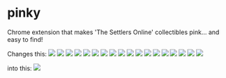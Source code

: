 pinky
=====

Chrome extension that makes 'The Settlers Online' collectibles pink... and easy to find!

Changes this:
![](static.cdn.ubi.com/0018/live/GFX_HASHED/building_lib/11fa4311ceabae96ac58b954921b2930f82724c2.png)
![](static.cdn.ubi.com/0018/live/GFX_HASHED/building_lib/1f49e02e088178d0aa7483135784ae22555c52b9.png)
![](static.cdn.ubi.com/0018/live/GFX_HASHED/building_lib/266a7e26836bc830512cd0ea919481562a0009df.png)
![](static.cdn.ubi.com/0018/live/GFX_HASHED/building_lib/41b8238caac031c265efe08544a21ac4be91f534.png)
![](static.cdn.ubi.com/0018/live/GFX_HASHED/building_lib/4879d59fc8fa0ce0ba5e87b4c34031f2e16ca5f9.png)
![](static.cdn.ubi.com/0018/live/GFX_HASHED/building_lib/4a2c4c60a0fc0e8320ae43afd0a60f52acf6fe35.png)
![](static.cdn.ubi.com/0018/live/GFX_HASHED/building_lib/4afb3220ff0e36afab7a0fcb6368c1c064885178.png)
![](static.cdn.ubi.com/0018/live/GFX_HASHED/building_lib/7dc1e1f289646ba15aeef107efe7026ebb58e8b1.png)
![](static.cdn.ubi.com/0018/live/GFX_HASHED/building_lib/8257a3e50f6ae19db4aeb2c978949b2d81021a61.png)
![](static.cdn.ubi.com/0018/live/GFX_HASHED/building_lib/84e216219729c2f916780a3b80950bc5afe0725e.png)
![](static.cdn.ubi.com/0018/live/GFX_HASHED/building_lib/a64bb599de5b4cff09cf5d93f68db2d563a7cf39.png)
![](static.cdn.ubi.com/0018/live/GFX_HASHED/building_lib/bbe605e78fc86bb2ab28109efa16a571701e8ab0.png)
![](static.cdn.ubi.com/0018/live/GFX_HASHED/building_lib/bd76cd8196c23aaf73139bc263002cf759afc1ce.png)
![](static.cdn.ubi.com/0018/live/GFX_HASHED/building_lib/ce8c87f1da7663e716162c2dcd43b1504e08fa93.png)
![](static.cdn.ubi.com/0018/live/GFX_HASHED/building_lib/d8bcb64f81ea66d2bb405a76352d1e54bf51ee0b.png)
![](static.cdn.ubi.com/0018/live/GFX_HASHED/building_lib/db5c26a467c4f5dee9804c7c88417103515c326a.png)
![](static.cdn.ubi.com/0018/live/GFX_HASHED/building_lib/dc81f60a9758824be51adf5523863d318b9a7142.png)
![](static.cdn.ubi.com/0018/live/GFX_HASHED/building_lib/f237f6c7e3b6c6aac01ae7f51cd917bdeb6ddec2.png)

into this:
![](http://raw.githubusercontent.com/perceptron8/pinky/master/magenta.png)
